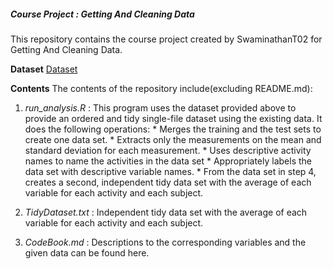 ##### Course Project : Getting And Cleaning Data

This repository contains the course project created by SwaminathanT02 for Getting And Cleaning Data.

**Dataset**
[Dataset](https://d396qusza40orc.cloudfront.net/getdata%2Fprojectfiles%2FUCI%20HAR%20Dataset.zip)

**Contents**
The contents of the repository include(excluding README.md):
1. _run_analysis.R_ : This program uses the dataset provided above to provide an ordered and tidy
                    single-file dataset using the existing data. It does the following operations:
                    * Merges the training and the test sets to create one data set.
                    * Extracts only the measurements on the mean and standard deviation for each                        measurement.
                    * Uses descriptive activity names to name the activities in the data set
                    * Appropriately labels the data set with descriptive variable names.
                    * From the data set in step 4, creates a second, independent tidy data set                         with the average of each variable for each activity and each subject.

2. _TidyDataset.txt_ : Independent tidy data set with the average of each variable for each                             activity and each subject.

3. _CodeBook.md_ : Descriptions to the corresponding variables and the given data can be found here.
